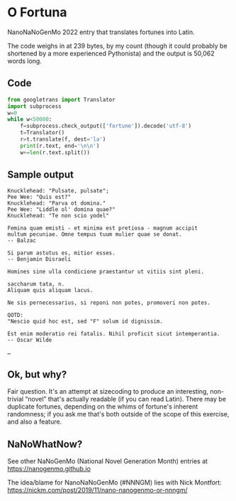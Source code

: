 # O Fortuna

NanoNaNoGenMo 2022 entry that translates fortunes into Latin. 

The code weighs in at 239 bytes, by my count (though it could probably be shortened by a more experienced Pythonista) and the output is 50,062 words long.

## Code

```Python
from googletrans import Translator
import subprocess
w=0
while w<50000:
	f=subprocess.check_output(['fortune']).decode('utf-8')
	t=Translator()
	r=t.translate(f, dest='la')
	print(r.text, end='\n\n')
	w+=len(r.text.split())
```

## Sample output

```
Knucklehead: "Pulsate, pulsate";
Pee Wee: "Quis est?"
Knucklehead: "Parva ot domina."
Pee Wee: "Liddle ol' domina quae?"
Knucklehead: "Te non scio yodel"

Femina quam emisti - et minima est pretiosa - magnum accipit
multum pecuniae. Omne tempus tuum mulier quae se donat.
-- Balzac

Si parum astutus es, mitior esses.
-- Benjamin Disraeli

Homines sine ulla condicione praestantur ut vitiis sint pleni.

saccharum tata, n.
Aliquam quis aliquam lacus.

Ne sis pernecessarius, si reponi non potes, promoveri non potes.

QOTD:
"Nescio quid hoc est, sed "F" solum id dignissim.

Est enim moderatio rei fatalis. Nihil proficit sicut intemperantia.
-- Oscar Wilde

…
```

## Ok, but why?

Fair question. It's an attempt at sizecoding to produce an interesting, non-trivial “novel” that's actually readable (if you can read Latin). There may be duplicate fortunes, depending on the whims of fortune's inherent randomness; if you ask me that's both outside of the scope of this exercise, and also a feature.

## NaNoWhatNow?

See other NaNoGenMo (National Novel Generation Month) entries at https://nanogenmo.github.io

The idea/blame for NanoNaNoGenMo (#NNNGM) lies with Nick Montfort: https://nickm.com/post/2019/11/nano-nanogenmo-or-nnngm/
